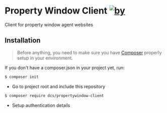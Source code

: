 Property Window Client [![by](https://img.shields.io/badge/by-%40marcgeurts-ff69b4.svg?style=flat-square)](https://bitbucket.org/geurtsmarc)
========================

Client for property window agent websites

## Installation

> Before anything, you need to make sure you have [Composer](https://getcomposer.org) properly setup in your environment.

If you don't have a composer.json in your project yet, run:
```bash
$ composer init
```

* Go to project root and include this repository
```bash
$ composer require dcs/propertywindow-client
```

* Setup authentication details



